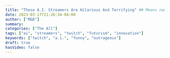 ```yaml
---
title: "These A.I. Streamers Are Hilarious And Terrifying" ## Means name of the article is filename
date: 2023-03-17T21:26:34-04:00
author: ["M&D"]
summary:
categories: ["The All"]
tags: ["ai", "streamers", "twitch", "futurism", "innovation"]
keywords: ["twitch", "a.i.", "funny", "outrageous"]
draft: true
hasVideo: false
---
```

